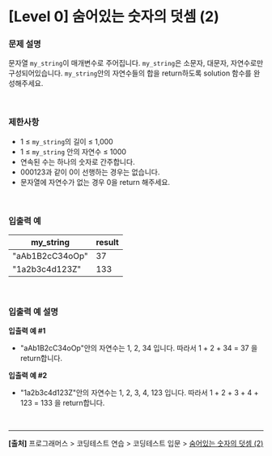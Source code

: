 # [Level 0] 숨어있는 숫자의 덧셈 (2)

### 문제 설명
문자열 `my_string`이 매개변수로 주어집니다. `my_string`은 소문자, 대문자, 자연수로만 구성되어있습니다. `my_string`안의 자연수들의 합을 return하도록 solution 함수를 완성해주세요.

<br>

### 제한사항
* 1 ≤ `my_string`의 길이 ≤ 1,000
* 1 ≤ `my_string` 안의 자연수 ≤ 1000
* 연속된 수는 하나의 숫자로 간주합니다.
* 000123과 같이 0이 선행하는 경우는 없습니다.
* 문자열에 자연수가 없는 경우 0을 return 해주세요.

<br>

### 입출력 예
|my_string|result|
|---|---|
|"aAb1B2cC34oOp"|37|
|"1a2b3c4d123Z"|133|

<br>

### 입출력 예 설명
**입출력 예 #1**
* "aAb1B2cC34oOp"안의 자연수는 1, 2, 34 입니다. 따라서 1 + 2 + 34 = 37 을 return합니다.

**입출력 예 #2**
* "1a2b3c4d123Z"안의 자연수는 1, 2, 3, 4, 123 입니다. 따라서 1 + 2 + 3 + 4 + 123 = 133 을 return합니다.

<br>

---
**[출처]** 프로그래머스 > 코딩테스트 연습 > 코딩테스트 입문 > [숨어있는 숫자의 덧셈 (2)](https://school.programmers.co.kr/learn/courses/30/lessons/120864)